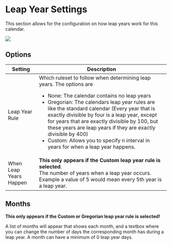# Leap Year Settings

This section allows for the configuration on how leap years work for this calendar.

![](media://calendar-leap-year.png)

## Options

Setting | Description
-------- | ----------
Leap Year Rule | Which ruleset to follow when determining leap years. The options are <ul><li>None: The calendar contains no leap years</li><li>Gregorian: The calendars leap year rules are like the standard calendar (Every year that is exactly divisible by four is a leap year, except for years that are exactly divisible by 100, but these years are leap years if they are exactly divisible by 400)</li><li>Custom: Allows you to specify n interval in years for when a leap year happens.</li></ul>
When Leap Years Happen | **This only appears if the Custom leap year rule is selected**.<br/>The number of years when a leap year occurs. Example a value of 5 would mean every 5th year is a leap year.

## Months

**This only appears if the Custom or Gregorian leap year rule is selected!**

A list of months will appear that shows each month, and a textbox where you can change the number of days the corresponding month has during a leap year. A month can have a minimum of 0 leap year days.
